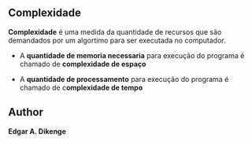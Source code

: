 ## Complexidade

   **Complexidade** é uma medida da quantidade de recursos que são demandados por um algortimo para ser executada no computador.

   
   * A **quantidade  de memoria necessaria** para execução do programa é chamado de **complexidade de espaço**

   * A **quantidade de processamento** para execução do programa é chamado de c**omplexidade de tempo**

## Author ##
**Edgar A. Dikenge**